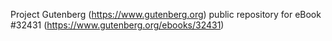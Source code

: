 Project Gutenberg (https://www.gutenberg.org) public repository for eBook #32431 (https://www.gutenberg.org/ebooks/32431)
